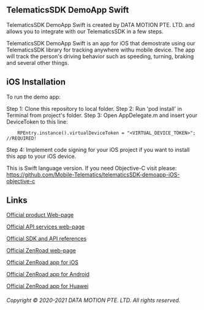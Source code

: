 ## TelematicsSDK DemoApp Swift

TelematicsSDK DemoApp Swift is created by DATA MOTION PTE. LTD. and allows you to integrate with our TelematicsSDK in a few steps.

TelematicsSDK DemoApp Swift is an app for iOS that demostrate using our TelematicsSDK library for tracking anywhere withu mobile device. The app will track the person's driving behavior such as speeding, turning, braking and several other things.

## iOS Installation
To run the demo app:

Step 1: Clone this repository to local folder.
Step 2: Run 'pod install' in Terminal from project's folder.
Step 3: Open AppDelegate.m and insert your DeviceToken to this line:

        RPEntry.instance().virtualDeviceToken = "<VIRTUAL_DEVICE_TOKEN>"; //REQUIRED!
        
Step 4: Implement code signing for your iOS project if you want to install this app to your iOS device.

This is Swift language version. If you need Objective-C visit please: https://github.com/Mobile-Telematics/telematicsSDK-demoapp-iOS-objective-c

## Links

[Official product Web-page](https://telematicssdk.com/)

[Official API services web-page](https://www.telematicssdk.com/api-services/)

[Official SDK and API references](https://www.telematicssdk.com/api-services/)

[Official ZenRoad web-page](https://www.telematicssdk.com/telematics-app/)

[Official ZenRoad app for iOS](https://apps.apple.com/jo/app/zenroad/id1563218393)

[Official ZenRoad app for Android](https://play.google.com/store/apps/details?id=com.telematicssdk.zenroad&hl=en&gl=US)

[Official ZenRoad app for Huawei](https://appgallery.huawei.com/#/app/C104163115)

###### Copyright © 2020-2021 DATA MOTION PTE. LTD. All rights reserved.
